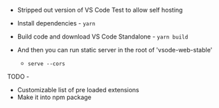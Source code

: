 - Stripped out version of VS Code Test to allow self hosting

- Install dependencies - `yarn`
- Build code and download VS Code Standalone - `yarn build`

- And then you can run static server in the root of 'vsode-web-stable'
    - `serve --cors`

TODO -
- Customizable list of pre loaded extensions
- Make it into npm package